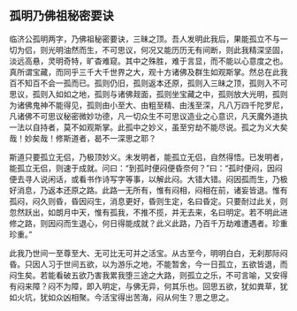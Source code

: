 ##  孤明乃佛祖秘密要诀

临济公孤明两字，乃佛祖秘密要诀，三昧之顶。吾人发明此我后，果能孤立不与一切为侣，则光明油然而生，不可思议，何况又能历历无有间断，则此我精深坚固，淡远高悬，灵明奇特，旷杳难窥。其中之殊胜，难于言显，而不能以心意度之也。真所谓宝藏，而同乎三千大千世界之大，观十方诸佛及群生如观斯掌。然总在此我百不知百不会一孤而已。孤则仍旧，孤则返本还原，孤则入三昧之顶，孤则入不可思议，孤则入如如之地，孤则与诸佛觌面，孤则坐宝藏之中，孤则放大光明，孤则为诸佛鬼神不能得见，孤则由小至大、由粗至精、由浅至深，凡八万四千陀罗尼，凡诸佛不可思议秘密微妙功德，凡一切众生不可思议造业之心意识，凡天魔外道执一法以自持者，莫不如观斯掌。此孤中之妙义，虽至穷劫不能尽说。孤之为义大矣哉！妙矣哉！修斯道者，曷不一深思之耶？

斯道只要孤立无侣，乃极顶妙义。未发明者，能孤立无侣，自然得悟。已发明者，能孤立无侣，则速于成就。问曰：“到孤时便闷便昏奈何？”曰：“孤时便闷，因闷便去寻人说闲话，或看书作诗写字等事，以解此闷。大错大错。闷因孤而生，乃极好消息，乃返本还原之路。此路一无所有，惟有闷相，闷相在前，诸妄皆退。惟有孤闷，闷久则昏，昏因闷生，消息更好，昏则生定，名曰昏定。只要耐过此关，则忽然跃出，如朗月中天，惟有孤我，不推不揽，并无去来，名曰明定。若不明此进修之路，则因闷而生退心，何日得能成就？此义此路，乃百千万劫难遭遇者。珍重珍重。”

此我乃世间一至尊至大、无可比无可并之活宝。从古至今，明明白白，无刹那际闷昏。只因人习于世间五欲，以为游乐之地，不能暂舍，今一日孤立，五欲皆退，而闷生矣。若能看破五欲乃害我累我堕三途之大路，则孤立之乐，不可言喻，又安得有闷来障？闷不为障，即入明定，与佛无异，何其乐也。回思五欲，犹如粪草，犹如火坑，犹如众凶相聚。今活宝得出苦海，闷从何生？思之思之。
